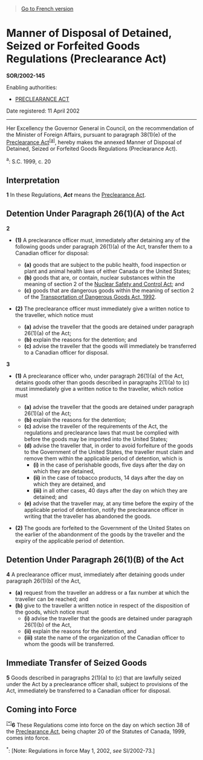 > [Go to French version](/fr/Règlements/Décrets,%20ordonnances%20et%20règlements%20statutaires/2002/145.md)

# Manner of Disposal of Detained, Seized or Forfeited Goods Regulations (Preclearance Act)

**SOR/2002-145**

Enabling authorities: 
- [PRECLEARANCE ACT](/en/Acts/Statutes%20of%20Canada/1999/c.%2020.md)

Date registered: 11 April 2002

----------

Her Excellency the Governor General in Council, on the recommendation of the Minister of Foreign Affairs, pursuant to paragraph 38(1)(e) of the [Preclearance Act](/en/Acts/Statutes%20of%20Canada/1999/c.%2020.md)<sup><a href='#fn_SOR-2002-145_e_hq_5847'>[a]</a></sup>, hereby makes the annexed Manner of Disposal of Detained, Seized or Forfeited Goods Regulations (Preclearance Act).

<a name='fn_SOR-2002-145_e_hq_5847'><sup>a</sup></a>: S.C. 1999, c. 20<br />




## Interpretation


**1** In these Regulations, ***Act*** means the [Preclearance Act](/en/Acts/Statutes%20of%20Canada/1999/c.%2020.md).




## Detention Under Paragraph 26(1)(A) of the Act


**2** 

- **(1)** A preclearance officer must, immediately after detaining any of the following goods under paragraph 26(1)(a) of the Act, transfer them to a Canadian officer for disposal:
	- **(a)** goods that are subject to the public health, food inspection or plant and animal health laws of either Canada or the United States;
	- **(b)** goods that are, or contain, nuclear substances within the meaning of section 2 of the [Nuclear Safety and Control Act](/en/Acts/Statutes%20of%20Canada/1997/c.%209.md); and
	- **(c)** goods that are dangerous goods within the meaning of section 2 of the [Transportation of Dangerous Goods Act, 1992](/en/Acts/Statutes%20of%20Canada/1992/c.%2034.md).

- **(2)** The preclearance officer must immediately give a written notice to the traveller, which notice must
	- **(a)** advise the traveller that the goods are detained under paragraph 26(1)(a) of the Act;
	- **(b)** explain the reasons for the detention; and
	- **(c)** advise the traveller that the goods will immediately be transferred to a Canadian officer for disposal.



**3** 

- **(1)** A preclearance officer who, under paragraph 26(1)(a) of the Act, detains goods other than goods described in paragraphs 2(1)(a) to (c) must immediately give a written notice to the traveller, which notice must
	- **(a)** advise the traveller that the goods are detained under paragraph 26(1)(a) of the Act;
	- **(b)** explain the reasons for the detention;
	- **(c)** advise the traveller of the requirements of the Act, the regulations and preclearance laws that must be complied with before the goods may be imported into the United States;
	- **(d)** advise the traveller that, in order to avoid forfeiture of the goods to the Government of the United States, the traveller must claim and remove them within the applicable period of detention, which is
		- **(i)** in the case of perishable goods, five days after the day on which they are detained,
		- **(ii)** in the case of tobacco products, 14 days after the day on which they are detained, and
		- **(iii)** in all other cases, 40 days after the day on which they are detained; and
	- **(e)** advise that the traveller may, at any time before the expiry of the applicable period of detention, notify the preclearance officer in writing that the traveller has abandoned the goods.

- **(2)** The goods are forfeited to the Government of the United States on the earlier of the abandonment of the goods by the traveller and the expiry of the applicable period of detention.




## Detention Under Paragraph 26(1)(B) of the Act


**4** A preclearance officer must, immediately after detaining goods under paragraph 26(1)(b) of the Act,
- **(a)** request from the traveller an address or a fax number at which the traveller can be reached; and
- **(b)** give to the traveller a written notice in respect of the disposition of the goods, which notice must
	- **(i)** advise the traveller that the goods are detained under paragraph 26(1)(b) of the Act,
	- **(ii)** explain the reasons for the detention, and
	- **(iii)** state the name of the organization of the Canadian officer to whom the goods will be transferred.




## Immediate Transfer of Seized Goods


**5** Goods described in paragraphs 2(1)(a) to (c) that are lawfully seized under the Act by a preclearance officer shall, subject to provisions of the Act, immediately be transferred to a Canadian officer for disposal.




## Coming into Force


<sup><a href='#fn_SOR-2002-145_e_hq_5848'>[*]</a></sup>**6** These Regulations come into force on the day on which section 38 of the [Preclearance Act](/en/Acts/Statutes%20of%20Canada/1999/c.%2020.md), being chapter 20 of the Statutes of Canada, 1999, comes into force.

<a name='fn_SOR-2002-145_e_hq_5848'><sup>*</sup></a>: [Note: Regulations in force May 1, 2002, *see* SI/2002-73.]<br />


